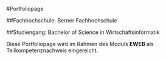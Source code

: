 #Portfoliopage

##Fachhochschule: Berner Fachhochschule

##Studiengang: Bachelor of Science in Wirtschaftsinformatik

Diese Portfoliopage wird im Rahmen des Moduls **EWEB** als Teilkompetenznachweis eingereicht.
